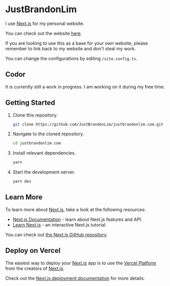 # JustBrandonLim

I use [Next.js](https://nextjs.org/) for my personal website.

You can check out the website [here](https://justbrandonlim.com).

If you are looking to use this as a base for your own website, please remember to link back to my website and don't steal my work.

You can change the configurations by editing `/site.config.ts`.

## Codor

It is currently still a work in progress. I am working on it during my free time.

## Getting Started

1. Clone this repository.

   ```sh
   git clone https://github.com/JustBrandonLim/justbrandonlim.com.git
   ```

2. Navigate to the cloned repository.

   ```sh
   cd justbrandonlim.com
   ```

3. Install relevant dependencies.

   ```sh
   yarn
   ```

4. Start the development server.

   ```sh
   yarn dev
   ```

## Learn More

To learn more about [Next.js](https://nextjs.org/), take a look at the following resources:

- [Next.js Documentation](https://nextjs.org/docs) - learn about Next.js features and API.
- [Learn Next.js](https://nextjs.org/learn) - an interactive Next.js tutorial.

You can check out [the Next.js GitHub repository](https://github.com/vercel/next.js/).

## Deploy on Vercel

The easiest way to deploy your [Next.js](https://nextjs.org/) app is to use the [Vercel Platform](https://vercel.com/new?utm_medium=default-template&filter=next.js&utm_source=create-next-app&utm_campaign=create-next-app-readme) from the creators of [Next.js](https://nextjs.org/).

Check out the [Next.js deployment documentation](https://nextjs.org/docs/deployment) for more details.
